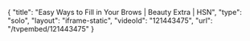 {
    "title": "Easy Ways to Fill in Your Brows | Beauty Extra | HSN",
    "type": "solo",
    "layout": "iframe-static",
    "videoId": "121443475",
    "url": "\/tvpembed\/121443475"
}
